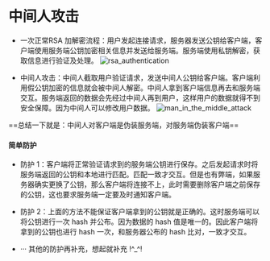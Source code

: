 # 中间人攻击
* 一次正常RSA 加解密流程：用户发起连接请求，服务器发送公钥给客户端，客户端使用服务端公钥加密相关信息并发送给服务端。服务端使用私钥解密，获取信息进行验证及处理。
![rsa_authentication](https://i.loli.net/2019/01/28/5c4f031052614.gif)

* 中间人攻击：中间人截取用户验证请求，发送中间人公钥给客户端。客户端利用假公钥加密的信息就会被中间人解密。中间人拿到客户端信息再去和服务端交互。服务端返回的数据会先经过中间人再到用户，这样用户的数据就得不到安全保障。因为中间人可以修改用户数据。
![man_in_the_middle_attack](https://i.loli.net/2019/01/28/5c4f03107259c.gif)

==总结一下就是：中间人对客户端是伪装服务端，对服务端伪装客户端==

#### 简单防护
* 防护 1：客户端将正常验证请求到的服务端公钥进行保存。之后发起请求时将服务端返回的公钥和本地进行匹配。匹配一致才交互。但是也有弊端，如果服务器确实更换了公钥，那么客户端将连接不上，此时需要删除客户端之前保存的公钥，这也要求服务端一定要及时通知客户端。

* 防护 2：上面的方法不能保证客户端拿到的公钥就是正确的。这时服务端可以将公钥进行一次 hash 并公布。因为数据的 hash 值是唯一的。因此客户端将拿到的公钥也进行 hash 一次，和服务器公布的 hash 比对，一致才交互。

* ··· 其他的防护再补充，想起就补充 !^_^!